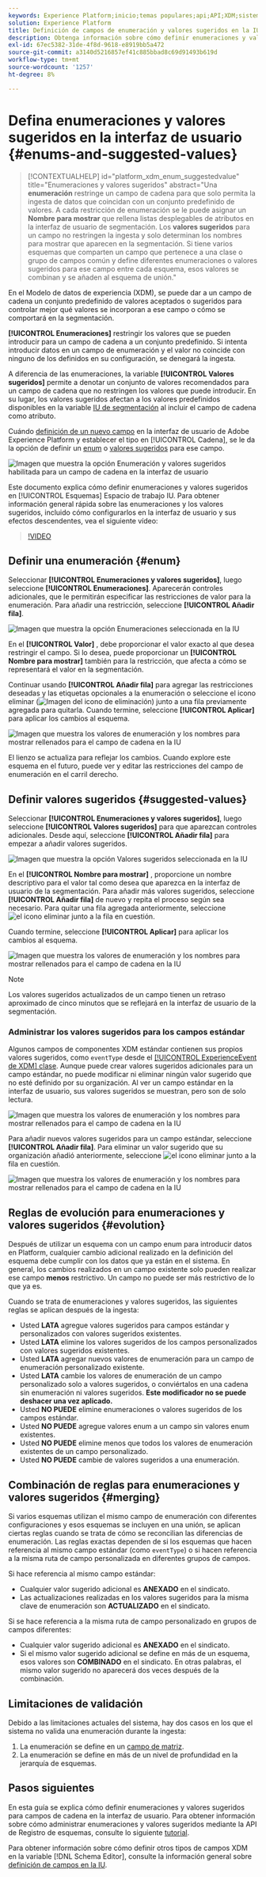 ```yaml
---
keywords: Experience Platform;inicio;temas populares;api;API;XDM;sistema XDM;modelo de datos de experiencia;modelo de datos;ui;espacio de trabajo;enum;campo;
solution: Experience Platform
title: Definición de campos de enumeración y valores sugeridos en la IU
description: Obtenga información sobre cómo definir enumeraciones y valores sugeridos para campos de cadena en la interfaz de usuario del Experience Platform.
exl-id: 67ec5382-31de-4f8d-9618-e8919bb5a472
source-git-commit: a3140d5216857ef41c885bbad8c69d91493b619d
workflow-type: tm+mt
source-wordcount: '1257'
ht-degree: 8%

---
```


# Defina enumeraciones y valores sugeridos en la interfaz de usuario {#enums-and-suggested-values}

>[!CONTEXTUALHELP]
>id="platform_xdm_enum_suggestedvalue"
>title="Enumeraciones y valores sugeridos"
>abstract="Una **enumeración** restringe un campo de cadena para que solo permita la ingesta de datos que coincidan con un conjunto predefinido de valores. A cada restricción de enumeración se le puede asignar un **Nombre para mostrar** que rellena listas desplegables de atributos en la interfaz de usuario de segmentación. Los **valores sugeridos** para un campo no restringen la ingesta y solo determinan los nombres para mostrar que aparecen en la segmentación. Si tiene varios esquemas que comparten un campo que pertenece a una clase o grupo de campos común y define diferentes enumeraciones o valores sugeridos para ese campo entre cada esquema, esos valores se combinan y se añaden al esquema de unión."

En el Modelo de datos de experiencia (XDM), se puede dar a un campo de cadena un conjunto predefinido de valores aceptados o sugeridos para controlar mejor qué valores se incorporan a ese campo o cómo se comportará en la segmentación.

**[!UICONTROL Enumeraciones]** restringir los valores que se pueden introducir para un campo de cadena a un conjunto predefinido. Si intenta introducir datos en un campo de enumeración y el valor no coincide con ninguno de los definidos en su configuración, se denegará la ingesta.

A diferencia de las enumeraciones, la variable **[!UICONTROL Valores sugeridos]** permite a denotar un conjunto de valores recomendados para un campo de cadena que no restringen los valores que puede introducir. En su lugar, los valores sugeridos afectan a los valores predefinidos disponibles en la variable [IU de segmentación](../../../segmentation/ui/overview.md) al incluir el campo de cadena como atributo.

Cuándo [definición de un nuevo campo](./overview.md#define) en la interfaz de usuario de Adobe Experience Platform y establecer el tipo en [!UICONTROL Cadena], se le da la opción de definir un [enum](#enum) o [valores sugeridos](#suggested-values) para ese campo.

![Imagen que muestra la opción Enumeración y valores sugeridos habilitada para un campo de cadena en la interfaz de usuario](../../images/ui/fields/enum/enum-options-selected.png)

Este documento explica cómo definir enumeraciones y valores sugeridos en [!UICONTROL Esquemas] Espacio de trabajo IU. Para obtener información general rápida sobre las enumeraciones y los valores sugeridos, incluido cómo configurarlos en la interfaz de usuario y sus efectos descendentes, vea el siguiente vídeo:

>[!VIDEO](https://video.tv.adobe.com/v/3409501/?quality=12&learn=on)

## Definir una enumeración {#enum}

Seleccionar **[!UICONTROL Enumeraciones y valores sugeridos]**, luego seleccione **[!UICONTROL Enumeraciones]**. Aparecerán controles adicionales, que le permitirán especificar las restricciones de valor para la enumeración. Para añadir una restricción, seleccione **[!UICONTROL Añadir fila]**.

![Imagen que muestra la opción Enumeraciones seleccionada en la IU](../../images/ui/fields/enum/enum-add-row.png)

En el **[!UICONTROL Valor]** , debe proporcionar el valor exacto al que desea restringir el campo. Si lo desea, puede proporcionar un **[!UICONTROL Nombre para mostrar]** también para la restricción, que afecta a cómo se representará el valor en la segmentación.

Continuar usando **[!UICONTROL Añadir fila]** para agregar las restricciones deseadas y las etiquetas opcionales a la enumeración o seleccione el icono eliminar (![Imagen del icono de eliminación](../../images/ui/fields/enum/remove-icon.png)) junto a una fila previamente agregada para quitarla. Cuando termine, seleccione **[!UICONTROL Aplicar]** para aplicar los cambios al esquema.

![Imagen que muestra los valores de enumeración y los nombres para mostrar rellenados para el campo de cadena en la IU](../../images/ui/fields/enum/enum-confirm.png)

El lienzo se actualiza para reflejar los cambios. Cuando explore este esquema en el futuro, puede ver y editar las restricciones del campo de enumeración en el carril derecho.

## Definir valores sugeridos {#suggested-values}

Seleccionar **[!UICONTROL Enumeraciones y valores sugeridos]**, luego seleccione **[!UICONTROL Valores sugeridos]** para que aparezcan controles adicionales. Desde aquí, seleccione **[!UICONTROL Añadir fila]** para empezar a añadir valores sugeridos.

![Imagen que muestra la opción Valores sugeridos seleccionada en la IU](../../images/ui/fields/enum/suggested-add-row.png)

En el **[!UICONTROL Nombre para mostrar]** , proporcione un nombre descriptivo para el valor tal como desea que aparezca en la interfaz de usuario de la segmentación. Para añadir más valores sugeridos, seleccione **[!UICONTROL Añadir fila]** de nuevo y repita el proceso según sea necesario. Para quitar una fila agregada anteriormente, seleccione ![el icono eliminar](../../images/ui/fields/enum/remove-icon.png) junto a la fila en cuestión.

Cuando termine, seleccione **[!UICONTROL Aplicar]** para aplicar los cambios al esquema.

![Imagen que muestra los valores de enumeración y los nombres para mostrar rellenados para el campo de cadena en la IU](../../images/ui/fields/enum/suggested-confirm.png)

>[!NOTE]
>
>Los valores sugeridos actualizados de un campo tienen un retraso aproximado de cinco minutos que se reflejará en la interfaz de usuario de la segmentación.

### Administrar los valores sugeridos para los campos estándar

Algunos campos de componentes XDM estándar contienen sus propios valores sugeridos, como `eventType` desde el [[!UICONTROL ExperienceEvent de XDM] clase](../../classes/experienceevent.md). Aunque puede crear valores sugeridos adicionales para un campo estándar, no puede modificar ni eliminar ningún valor sugerido que no esté definido por su organización. Al ver un campo estándar en la interfaz de usuario, sus valores sugeridos se muestran, pero son de solo lectura.

![Imagen que muestra los valores de enumeración y los nombres para mostrar rellenados para el campo de cadena en la IU](../../images/ui/fields/enum/suggested-standard.png)

Para añadir nuevos valores sugeridos para un campo estándar, seleccione **[!UICONTROL Añadir fila]**. Para eliminar un valor sugerido que su organización añadió anteriormente, seleccione ![el icono eliminar](../../images/ui/fields/enum/remove-icon.png) junto a la fila en cuestión.

![Imagen que muestra los valores de enumeración y los nombres para mostrar rellenados para el campo de cadena en la IU](../../images/ui/fields/enum/suggested-standard-add.png)

<!-- ### Removing suggested values for standard fields

Only suggested values that you define can be removed from a standard field. Existing suggested values can be disabled so that they no longer appear in the segmentation dropdown, but they cannot be removed outright.

For example, consider a profile schema where the a suggested value for the standard `person.gender` field is disabled:

![Image showing the enum values and display names filled out for the string field in the UI](../../images/ui/fields/enum/standard-enum-disabled.png)

In this example, the display name "[!UICONTROL Non-specific]" is now disabled from being shown in the segmentation dropdown list. However, the value `non_specific` is still part of the list of enumerated fields and is therefore still allowed on ingestion. In other words, you cannot disable the actual enum value for the standard field as it would go against the principle of only allowing changes that make a field less restrictive.

See the [section below](#evolution) for more information on the rules for updating enums and suggested values for existing schema fields. -->

## Reglas de evolución para enumeraciones y valores sugeridos {#evolution}

Después de utilizar un esquema con un campo enum para introducir datos en Platform, cualquier cambio adicional realizado en la definición del esquema debe cumplir con los datos que ya están en el sistema. En general, los cambios realizados en un campo existente solo pueden realizar ese campo **menos** restrictivo. Un campo no puede ser más restrictivo de lo que ya es.

Cuando se trata de enumeraciones y valores sugeridos, las siguientes reglas se aplican después de la ingesta:

* Usted **LATA** agregue valores sugeridos para campos estándar y personalizados con valores sugeridos existentes.
* Usted **LATA** elimine los valores sugeridos de los campos personalizados con valores sugeridos existentes.
* Usted **LATA** agregar nuevos valores de enumeración para un campo de enumeración personalizado existente.
* Usted **LATA** cambie los valores de enumeración de un campo personalizado solo a valores sugeridos, o conviértalos en una cadena sin enumeración ni valores sugeridos. **Este modificador no se puede deshacer una vez aplicado.**
* Usted **NO PUEDE** elimine enumeraciones o valores sugeridos de los campos estándar.
* Usted **NO PUEDE** agregue valores enum a un campo sin valores enum existentes.
* Usted **NO PUEDE** elimine menos que todos los valores de enumeración existentes de un campo personalizado.
* Usted **NO PUEDE** cambie de valores sugeridos a una enumeración.

## Combinación de reglas para enumeraciones y valores sugeridos {#merging}

Si varios esquemas utilizan el mismo campo de enumeración con diferentes configuraciones y esos esquemas se incluyen en una unión, se aplican ciertas reglas cuando se trata de cómo se reconcilian las diferencias de enumeración. Las reglas exactas dependen de si los esquemas que hacen referencia al mismo campo estándar (como `eventType`) o si hacen referencia a la misma ruta de campo personalizada en diferentes grupos de campos.

Si hace referencia al mismo campo estándar:

* Cualquier valor sugerido adicional es **ANEXADO** en el sindicato.
* Las actualizaciones realizadas en los valores sugeridos para la misma clave de enumeración son **ACTUALIZADO** en el sindicato.

Si se hace referencia a la misma ruta de campo personalizado en grupos de campos diferentes:

* Cualquier valor sugerido adicional es **ANEXADO** en el sindicato.
* Si el mismo valor sugerido adicional se define en más de un esquema, esos valores son **COMBINADO** en el sindicato. En otras palabras, el mismo valor sugerido no aparecerá dos veces después de la combinación.

## Limitaciones de validación

Debido a las limitaciones actuales del sistema, hay dos casos en los que el sistema no valida una enumeración durante la ingesta:

1. La enumeración se define en un [campo de matriz](./array.md).
1. La enumeración se define en más de un nivel de profundidad en la jerarquía de esquemas.

## Pasos siguientes

En esta guía se explica cómo definir enumeraciones y valores sugeridos para campos de cadena en la interfaz de usuario. Para obtener información sobre cómo administrar enumeraciones y valores sugeridos mediante la API de Registro de esquemas, consulte lo siguiente [tutorial](../../tutorials/suggested-values.md).

Para obtener información sobre cómo definir otros tipos de campos XDM en la variable [!DNL Schema Editor], consulte la información general sobre [definición de campos en la IU](./overview.md#special).
